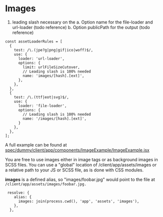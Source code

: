 # Images

1. leading slash necessary on the
   a. Option name for the file-loader and url-loader (todo reference)
   b. Option publicPath for the output (todo reference)





```
const assetLoaderRules = [
  {
    test: /\.(jpe?g|png|gif|ico|woff)$/,
    use: {
      loader: 'url-loader',
      options: {
        limit: urlFileSizeCutover,
        // Leading slash is 100% needed
        name: 'images/[hash].[ext]',
      },
    },
  },
  {
    test: /\.(ttf|eot|svg)$/,
    use: {
      loader: 'file-loader',
      options: {
        // Leading slash is 100% needed
        name: '/images/[hash].[ext]',
      }
    },
  },
];

```





A full example can be found at [spec/dummy/client/app/components/ImageExample/ImageExample.jsx](https://github.com/shakacode/react_on_rails/tree/master/spec/dummy/client/app/components/ImageExample/ImageExample.jsx)

You are free to use images either in image tags or as background images in SCSS files. You can
use a "global" location of /client/app/assets/images or a relative path to your JS or SCSS file, as
is done with CSS modules.

**images** is a defined alias, so "images/foobar.jpg" would point to the file at
`/client/app/assets/images/foobar.jpg.`

```
 resolve: {
    alias: {
      images: join(process.cwd(), 'app', 'assets', 'images'),
    },
  },
```
